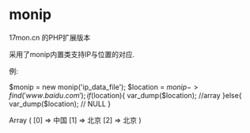 monip
=====

17mon.cn 的PHP扩展版本

采用了monip内置类支持IP与位置的对应.

例:

$monip = new monip('ip_data_file');
$location = $monip->find('www.baidu.com');
if($location){
  var_dump($location);      //array
}else{
  var_dump($location);      // NULL
}

Array
(
    [0] => 中国
    [1] => 北京
    [2] => 北京
)
